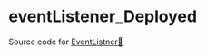 # eventListener_Deployed
Source code for [EventListner📝](https://django-event-portal.herokuapp.com/)
